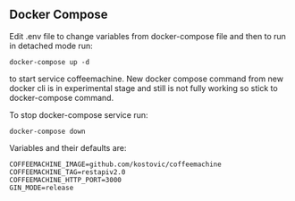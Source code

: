 ## Docker Compose

Edit .env file to change variables from docker-compose file and then to run in detached mode run:
```
docker-compose up -d
```
to start service coffeemachine. New docker compose command from new docker cli is in experimental stage and still is not fully working so stick to docker-compose command.

To stop docker-compose service run:
```
docker-compose down
```

Variables and their defaults are:
```
COFFEEMACHINE_IMAGE=github.com/kostovic/coffeemachine
COFFEEMACHINE_TAG=restapiv2.0
COFFEEMACHINE_HTTP_PORT=3000
GIN_MODE=release
```